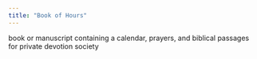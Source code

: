 ```yaml
---
title: "Book of Hours"
---
```

book or manuscript containing a calendar, prayers, and biblical passages for private devotion
society

